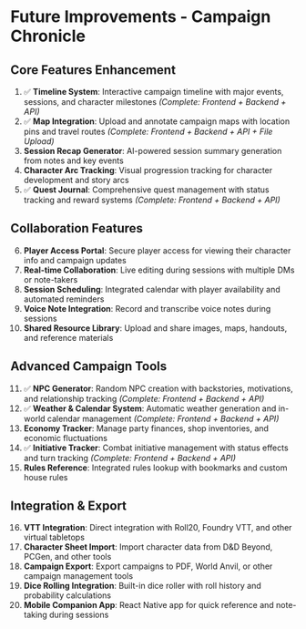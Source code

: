 # Future Improvements - Campaign Chronicle

## Core Features Enhancement
1. ✅ **Timeline System**: Interactive campaign timeline with major events, sessions, and character milestones *(Complete: Frontend + Backend + API)*
2. ✅ **Map Integration**: Upload and annotate campaign maps with location pins and travel routes *(Complete: Frontend + Backend + API + File Upload)*
3. **Session Recap Generator**: AI-powered session summary generation from notes and key events
4. **Character Arc Tracking**: Visual progression tracking for character development and story arcs
5. ✅ **Quest Journal**: Comprehensive quest management with status tracking and reward systems *(Complete: Frontend + Backend + API)*

## Collaboration Features
6. **Player Access Portal**: Secure player access for viewing their character info and campaign updates
7. **Real-time Collaboration**: Live editing during sessions with multiple DMs or note-takers
8. **Session Scheduling**: Integrated calendar with player availability and automated reminders
9. **Voice Note Integration**: Record and transcribe voice notes during sessions
10. **Shared Resource Library**: Upload and share images, maps, handouts, and reference materials

## Advanced Campaign Tools
11. ✅ **NPC Generator**: Random NPC creation with backstories, motivations, and relationship tracking *(Complete: Frontend + Backend + API)*
12. ✅ **Weather & Calendar System**: Automatic weather generation and in-world calendar management *(Complete: Frontend + Backend + API)*
13. **Economy Tracker**: Manage party finances, shop inventories, and economic fluctuations
14. ✅ **Initiative Tracker**: Combat initiative management with status effects and turn tracking *(Complete: Frontend + Backend + API)*
15. **Rules Reference**: Integrated rules lookup with bookmarks and custom house rules

## Integration & Export
16. **VTT Integration**: Direct integration with Roll20, Foundry VTT, and other virtual tabletops
17. **Character Sheet Import**: Import character data from D&D Beyond, PCGen, and other tools
18. **Campaign Export**: Export campaigns to PDF, World Anvil, or other campaign management tools
19. **Dice Rolling Integration**: Built-in dice roller with roll history and probability calculations
20. **Mobile Companion App**: React Native app for quick reference and note-taking during sessions